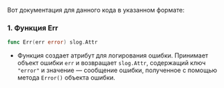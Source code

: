 Вот документация для данного кода в указанном формате:

### 1. Функция Err
```go
func Err(err error) slog.Attr
```
- Функция создает атрибут для логирования ошибки. Принимает объект ошибки `err` и возвращает `slog.Attr`, содержащий ключ `"error"` и значение — сообщение ошибки, полученное с помощью метода `Error()` объекта ошибки.